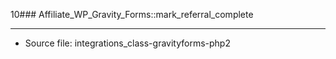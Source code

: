 10### Affiliate_WP_Gravity_Forms::mark_referral_complete

----

- Source file: integrations_class-gravityforms-php2
